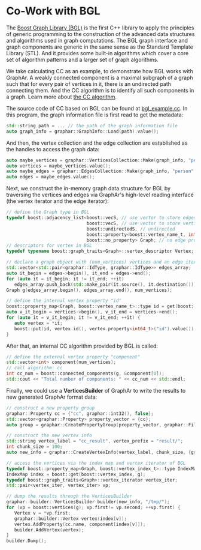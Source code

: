# Co-Work with BGL

The [Boost Graph Library
(BGL)](https://cs.brown.edu/~jwicks/boost/libs/graph/doc/) is the first
C++ library to apply the principles of generic programming to the
construction of the advanced data structures and algorithms used in
graph computations. The BGL graph interface and graph components are
generic in the same sense as the Standard Template Library (STL). And it
provides some built-in algorithms which cover a core set of algorithm
patterns and a larger set of graph algorithms.

We take calculating CC as an example, to demonstrate how BGL works with
GraphAr. A weakly connected component is a maximal subgraph of a graph
such that for every pair of vertices in it, there is an undirected path
connecting them. And the CC algorithm is to identify all such components
in a graph. Learn more about [the CC
algorithm](https://en.wikipedia.org/wiki/Connected_component).

The source code of CC based on BGL can be found at
[bgl_example.cc](https://github.com/apache/incubator-graphar/blob/main/cpp/examples/bgl_example.cc).
In this program, the graph information file is first read to get the
metadata:

``` C++
std::string path = ... // the path of the graph information file
auto graph_info = graphar::GraphInfo::Load(path).value();
```

And then, the vertex collection and the edge collection are established
as the handles to access the graph data:

``` C++
auto maybe_vertices = graphar::VerticesCollection::Make(graph_info, "person");
auto vertices = maybe_vertices.value();
auto maybe_edges = graphar::EdgesCollection::Make(graph_info, "person", "knows", "person", graphar::AdjListType::ordered_by_source);
auto edges = maybe_edges.value();
```

Next, we construct the in-memory graph data structure for BGL by
traversing the vertices and edges via GraphAr's high-level reading
interface (the vertex iterator and the edge iterator):

``` C++
// define the Graph type in BGL
typedef boost::adjacency_list<boost::vecS, // use vector to store edges
                              boost::vecS, // use vector to store vertices
                              boost::undirectedS, // undirected
                              boost::property<boost::vertex_name_t, int64_t>, // vertex property
                              boost::no_property> Graph; // no edge property
// descriptors for vertex in BGL
typedef typename boost::graph_traits<Graph>::vertex_descriptor Vertex;

// declare a graph object with (num_vertices) vertices and an edge iterator
std::vector<std::pair<graphar::IdType, graphar::IdType>> edges_array;
auto it_begin = edges->begin(), it_end = edges->end();
for (auto it = it_begin; it != it_end; ++it)
   edges_array.push_back(std::make_pair(it.source(), it.destination()));
Graph g(edges_array.begin(), edges_array.end(), num_vertices);

// define the internal vertex property "id"
boost::property_map<Graph, boost::vertex_name_t>::type id = get(boost::vertex_name_t(), g);
auto v_it_begin = vertices->begin(), v_it_end = vertices->end();
for (auto it = v_it_begin; it != v_it_end; ++it) {
   auto vertex = *it;
   boost::put(id, vertex.id(), vertex.property<int64_t>("id").value());
}
```

After that, an internal CC algorithm provided by BGL is called:

``` C++
// define the external vertex property "component"
std::vector<int> component(num_vertices);
// call algorithm: cc
int cc_num = boost::connected_components(g, &component[0]);
std::cout << "Total number of components: " << cc_num << std::endl;
```

Finally, we could use a **VerticesBuilder** of GraphAr to write the
results to new generated GraphAr format data:

``` C++
// construct a new property group
graphar::Property cc = {"cc", graphar::int32(), false};
std::vector<graphar::Property> property_vector = {cc};
auto group = graphar::CreatePropertyGroup(property_vector, graphar::FileType::PARQUET);

// construct the new vertex info
std::string vertex_label = "cc_result", vertex_prefix = "result/";
int chunk_size = 100;
auto new_info = graphar::CreateVertexInfo(vertex_label, chunk_size, {group}, vertex_prefix);

// access the vertices via the index map and vertex iterator of BGL
typedef boost::property_map<Graph, boost::vertex_index_t>::type IndexMap;
IndexMap index = boost::get(boost::vertex_index, g);
typedef boost::graph_traits<Graph>::vertex_iterator vertex_iter;
std::pair<vertex_iter, vertex_iter> vp;

// dump the results through the VerticesBuilder
graphar::builder::VerticesBuilder builder(new_info, "/tmp/");
for (vp = boost::vertices(g); vp.first!= vp.second; ++vp.first) {
   Vertex v = *vp.first;
   graphar::builder::Vertex vertex(index[v]);
   vertex.AddProperty(cc.name, component[index[v]]);
   builder.AddVertex(vertex);
}
builder.Dump();
```
